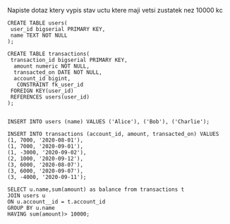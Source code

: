Napiste dotaz ktery vypis stav uctu ktere maji vetsi zustatek nez 10000 kc

    CREATE TABLE users(
     user_id bigserial PRIMARY KEY,
     name TEXT NOT NULL
    );
    
    CREATE TABLE transactions(
     transaction_id bigserial PRIMARY KEY,
      amount numeric NOT NULL,
      transacted_on DATE NOT NULL,
      account_id bigint,
       CONSTRAINT fk_user_id
     FOREIGN KEY(user_id)
     REFERENCES users(user_id)
    );
    
    
    INSERT INTO users (name) VALUES ('Alice'), ('Bob'), ('Charlie');
    
    INSERT INTO transactions (account_id, amount, transacted_on) VALUES
    (1, 7000, '2020-08-01'),
    (1, 7000, '2020-09-01'),
    (1, -3000, '2020-09-02'),
    (2, 1000, '2020-09-12'),
    (3, 6000, '2020-08-07'),
    (3, 6000, '2020-09-07'),
    (3, -4000, '2020-09-11');
    
    SELECT u.name,sum(amount) as balance from transactions t
    JOIN users u
    ON u.account__id = t.account_id
    GROUP BY u.name
    HAVING sum(amount)> 10000;